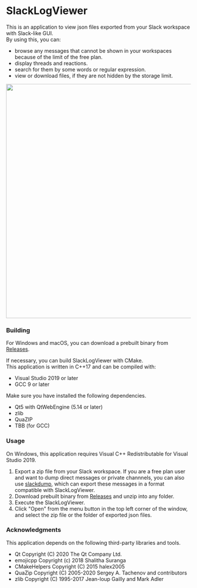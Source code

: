 # SlackLogViewer
This is an application to view json files exported from your Slack workspace with Slack-like GUI.  
By using this, you can:
* browse any messages that cannot be shown in your workspaces because of the limit of the free plan.
* display threads and reactions.
* search for them by some words or regular expression.
* view or download files, if they are not hidden by the storage limit.

<img src="https://user-images.githubusercontent.com/53743073/95690436-c19bd900-0c52-11eb-9889-1ca5076189ee.png" width="640px">

### Building
For Windows and macOS, you can download a prebuilt binary from [Releases](https://github.com/thayakawa-gh/SlackLogViewer/releases).

If necessary, you can build SlackLogViewer with CMake.  
This application is written in C++17 and can be compiled with:
* Visual Studio 2019 or later
* GCC 9 or later

Make sure you have installed the following dependencies.  
* Qt5 with QtWebEngine (5.14 or later)
* zlib
* QuaZIP
* TBB (for GCC)

### Usage
On Windows, this application requires Visual C++ Redistributable for Visual Studio 2019.

1. Export a zip file from your Slack workspace. If you are a free plan user and want to dump direct messages or private channnels, you can also use [slackdump](https://github.com/rusq/slackdump), which can export these messages in a format compatible with SlackLogViewer.
1. Download prebuilt binary from [Releases](https://github.com/thayakawa-gh/SlackLogViewer/releases) and unzip into any folder.
1. Execute the SlackLogViewer.
1. Click "Open" from the menu button in the top left corner of the window, and select the zip file or the folder of exported json files.

### Acknowledgments
This application depends on the following third-party libraries and tools.

* Qt Copyright (C) 2020 The Qt Company Ltd.
* emojicpp Copyright (c) 2018 Shalitha Suranga
* CMakeHelpers Copyright (C) 2015 halex2005
* QuaZip Copyright (C) 2005-2020 Sergey A. Tachenov and contributors
* zlib Copyright (C) 1995-2017 Jean-loup Gailly and Mark Adler
